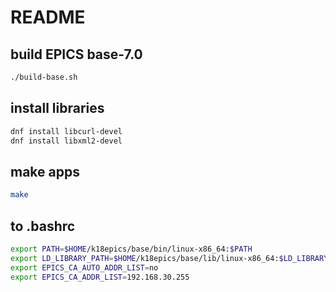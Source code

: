 README
======

## build EPICS base-7.0

```sh
./build-base.sh
```

## install libraries

```sh
dnf install libcurl-devel
dnf install libxml2-devel
```

## make apps

```sh
make
```

## to .bashrc

```sh
export PATH=$HOME/k18epics/base/bin/linux-x86_64:$PATH
export LD_LIBRARY_PATH=$HOME/k18epics/base/lib/linux-x86_64:$LD_LIBRARY_PATH
export EPICS_CA_AUTO_ADDR_LIST=no
export EPICS_CA_ADDR_LIST=192.168.30.255
```
